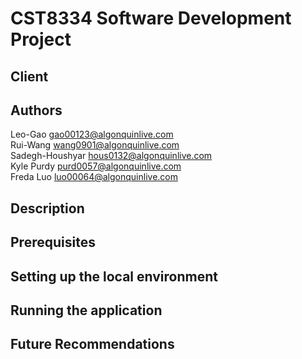 # CST8334 Software Development Project
## Client

## Authors
Leo-Gao gao00123@algonquinlive.com <br/>
Rui-Wang wang0901@algonquinlive.com <br/>
Sadegh-Houshyar hous0132@algonquinlive.com <br/>
Kyle Purdy purd0057@algonquinlive.com <br/>
Freda Luo luo00064@algonquinlive.com <br/>

## Description

## Prerequisites

## Setting up the local environment

## Running the application

## Future Recommendations
